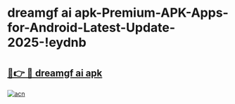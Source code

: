# dreamgf ai apk-Premium-APK-Apps-for-Android-Latest-Update-2025-!eydnb

# <h2><a href="https://googleone.com">🔗👉 🔴 dreamgf ai apk</a></h2>

[![acn](https://github.com/user-attachments/assets/0f9c940e-d8b0-45ae-aac7-cd30a18b3e1c)](https://googleone.com)

